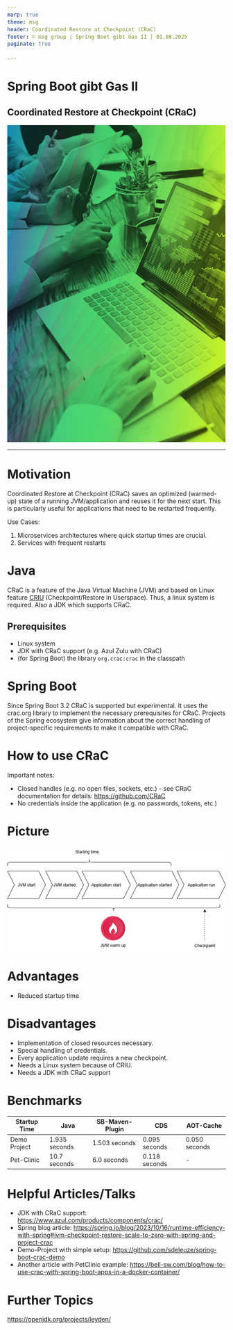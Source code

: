 ```yaml
---
marp: true
theme: msg
header: Coordinated Restore at Checkpoint (CRaC)
footer: © msg group | Spring Boot gibt Gas II | 01.08.2025
paginate: true

---
```


<!-- _class: title -->

# Spring Boot gibt Gas II

## Coordinated Restore at Checkpoint (CRaC)

![title h:720](./themes/assets/title-msg.png)

---

# Motivation

Coordinated Restore at Checkpoint (CRaC) saves an optimized (warmed-up) state of a running JVM/application and
reuses it for the next start. This is particularly useful for applications that need to be restarted frequently.

Use Cases:

1. Microservices architectures where quick startup times are crucial.
2. Services with frequent restarts

# Java

CRaC is a feature of the Java Virtual Machine (JVM) and based on Linux feature [CRIU](https://criu.org/Main_Page)
(Checkpoint/Restore in Userspace). Thus, a linux system is required. Also a JDK which supports CRaC.

## Prerequisites

- Linux system
- JDK with CRaC support (e.g. Azul Zulu with CRaC)
- (for Spring Boot) the library `org.crac:crac` in the classpath

# Spring Boot

Since Spring Boot 3.2 CRaC is supported but experimental. It uses the crac.org library to implement the necessary
prerequisites for CRaC. Projects of the Spring ecosystem give information about the correct handling of project-specific
requirements to make it compatible with CRaC.

# How to use CRaC

Important notes:

- Closed handles (e.g. no open files, sockets, etc.) - see CRaC documentation for details: https://github.com/CRaC
- No credentials inside the application (e.g. no passwords, tokens, etc.)



# Picture

![crac save point](./themes/assets/crac.png)

# Advantages

- Reduced startup time

# Disadvantages

- Implementation of closed resources necessary.
- Special handling of credentials.
- Every application update requires a new checkpoint.
- Needs a Linux system because of CRIU.
- Needs a JDK with CRaC support

# Benchmarks

| **Startup Time** | Java          | SB-Maven-Plugin | CDS           | AOT-Cache     | 
|------------------|---------------|-----------------|---------------|---------------|
| Demo Project     | 1.935 seconds | 1.503 seconds   | 0.095 seconds | 0.050 seconds |    
| Pet-Clinic       | 10.7 seconds  | 6.0 seconds     | 0.118 seconds | -             

# Helpful Articles/Talks

- JDK with CRaC support: https://www.azul.com/products/components/crac/
- Spring blog
  article: https://spring.io/blog/2023/10/16/runtime-efficiency-with-spring#jvm-checkpoint-restore-scale-to-zero-with-spring-and-project-crac
- Demo-Project with simple setup: https://github.com/sdeleuze/spring-boot-crac-demo
- Another article with PetClinic
  example: https://bell-sw.com/blog/how-to-use-crac-with-spring-boot-apps-in-a-docker-container/

# Further Topics

https://openjdk.org/projects/leyden/






